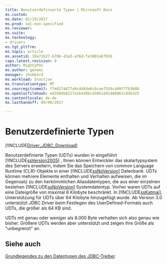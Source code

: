 ```yaml
---
title: Benutzerdefinierte Typen | Microsoft Docs
ms.custom: 
ms.date: 01/19/2017
ms.prod: sql-non-specified
ms.reviewer: 
ms.suite: 
ms.technology:
- drivers
ms.tgt_pltfrm: 
ms.topic: article
ms.assetid: 19a71b27-b788-43a3-a76d-fe3001a6f016
caps.latest.revision: 9
author: MightyPen
ms.author: genemi
manager: jhubbard
ms.workload: Inactive
ms.translationtype: MT
ms.sourcegitcommit: f7e6274d77a9cdd4de6cbcaef559ca99f77b3608
ms.openlocfilehash: ed2b0bb8227a1b430bcd30b1d41460862c8db325
ms.contentlocale: de-de
ms.lasthandoff: 09/09/2017

---
```

# <a name="user-defined-types"></a>Benutzerdefinierte Typen
[!INCLUDE[Driver_JDBC_Download](../../includes/driver_jdbc_download.md)]

  Benutzerdefinierte Typen (UDTs) wurden in eingeführt [!INCLUDE[ssVersion2005](../../includes/ssversion2005_md.md)] , Ihnen können Entwickler das skalartypsystem des Servers erweitern, indem Sie das Speichern von common Language Runtime (CLR)-Objekte in einer [!INCLUDE[ssNoVersion](../../includes/ssnoversion_md.md)] Datenbank. UDTs können mehrere Elemente enthalten und Verhalten aufweisen, die im Gegensatz zu den herkömmlichen Aliasdatentypen, die aus einer einzelnen bestehen [!INCLUDE[ssNoVersion](../../includes/ssnoversion_md.md)] Systemdatentyp. Vorher waren UDTs auf eine Dateigröße von maximal 8 Kilobyte beschränkt. In [!INCLUDE[ssKatmai](../../includes/sskatmai_md.md)], Unterstützung für UDTs über 64 Kilobyte hinzugefügt wurde. Ab Version 3.0 unterstützt JDBC Driver beim Festlegen des UserDefined-Formats auch UDTs, die größer als 64 KB sind.  
  
 UDTs mit genau oder weniger als 8.000 Byte verhalten sich also genau wie bisher. Größere UDTs werden aber unterstützt und zeigen ihre Größe als "unbegrenzt" an.  
  
## <a name="see-also"></a>Siehe auch  
 [Grundlegendes zu den Datentypen des JDBC-Treiber](../../connect/jdbc/understanding-the-jdbc-driver-data-types.md)  
  
  


